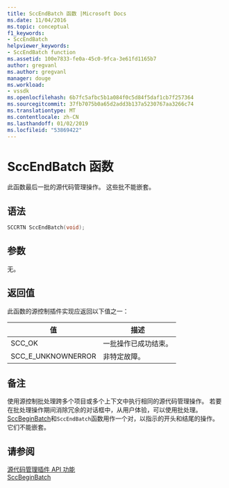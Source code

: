 ```yaml
---
title: SccEndBatch 函数 |Microsoft Docs
ms.date: 11/04/2016
ms.topic: conceptual
f1_keywords:
- SccEndBatch
helpviewer_keywords:
- SccEndBatch function
ms.assetid: 100e7833-fe0a-45c0-9fca-3e61fd1165b7
author: gregvanl
ms.author: gregvanl
manager: douge
ms.workload:
- vssdk
ms.openlocfilehash: 6b7fc5afbc5b1a084f0c5d84f5daf1cb7f257364
ms.sourcegitcommit: 37fb7075b0a65d2add3b137a5230767aa3266c74
ms.translationtype: MT
ms.contentlocale: zh-CN
ms.lasthandoff: 01/02/2019
ms.locfileid: "53869422"
---
```

# <a name="sccendbatch-function"></a>SccEndBatch 函数
此函数最后一批的源代码管理操作。 这些批不能嵌套。  
  
## <a name="syntax"></a>语法  
  
```cpp  
SCCRTN SccEndBatch(void);  
```  
  
## <a name="parameters"></a>参数  
 无。  
  
## <a name="return-value"></a>返回值  
 此函数的源控制插件实现应返回以下值之一：  
  
|值|描述|  
|-----------|-----------------|  
|SCC_OK|一批操作已成功结束。|  
|SCC_E_UNKNOWNERROR|非特定故障。|  
  
## <a name="remarks"></a>备注  
 使用源控制批处理跨多个项目或多个上下文中执行相同的源代码管理操作。 若要在批处理操作期间消除冗余的对话框中，从用户体验，可以使用批处理。 [SccBeginBatch](../extensibility/sccbeginbatch-function.md)和`SccEndBatch`函数用作一个对，以指示的开头和结尾的操作。 它们不能嵌套。  
  
## <a name="see-also"></a>请参阅  
 [源代码管理插件 API 功能](../extensibility/source-control-plug-in-api-functions.md)   
 [SccBeginBatch](../extensibility/sccbeginbatch-function.md)